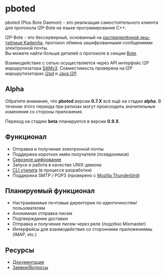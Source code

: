 # pboted

pboted (Plus Bote Daemon) - это реализация самостоятельного клиента для протокола I2P-Bote на языке програмирования C++.

I2P-Bote - это бессерверный, основанный на [распределённой хеш-таблице Kademlia](https://ru.wikipedia.org/wiki/%D0%A0%D0%B0%D1%81%D0%BF%D1%80%D0%B5%D0%B4%D0%B5%D0%BB%D1%91%D0%BD%D0%BD%D0%B0%D1%8F_%D1%85%D0%B5%D1%88-%D1%82%D0%B0%D0%B1%D0%BB%D0%B8%D1%86%D0%B0), протокол обмена зашифрованными сообщениями электронной почты.   
Вы можете найти больше деталей о протоколе в секции [Bote](bote/v5/version5.md).

Взаимодействие с сетью осуществляется через API интерфейс I2P маршрутизатора [SAMv3](https://geti2p.net/ru/docs/api/samv3).
Совместимость проверена на I2P маршрутизаторах [i2pd](https://github.com/PurpleI2P/i2pd) и [Java I2P](https://github.com/i2p/i2p.i2p).

## Alpha

Обратите внимание, что **pboted** версии **0.7.X** всё ещё на стадии **alpha**.
В течении этого периода при релизах могут происходить значительные изменения со стороны приложения.

Переход на стадию **beta** планируется в версии **0.9.X**.

## Функционал

- Отправка и получение электронной почты
- Поддержка коротких имён получателя (псевдонимов)
- [Сквозное шифрование](bote/v5/cryptography/)
- Запуск и работа в качестве UNIX-демона
- [CLI утилита](https://github.com/polistern/pbotectl) (в процессе разработки)
- Поддержка SMTP / POP3 (проверено с [Mozilla Thunderbird](https://www.thunderbird.net/en-US/))

## Планируемый функционал

- Настраиваемые почтовые директории по идентичностям/пользователям
- Анонимная отправка писем
- Подтверждение доставки
- Отправка и получение писем через реле (подобно Mixmaster)
- Интерфейсы для взаимодействия со сторонними приложениямы (IMAP, etc.)

## Ресурсы

- [Документация](https://pboted.readthedocs.io/ru/latest/)
- [Заявки/Вопросы](https://github.com/polistern/pboted/issues)
